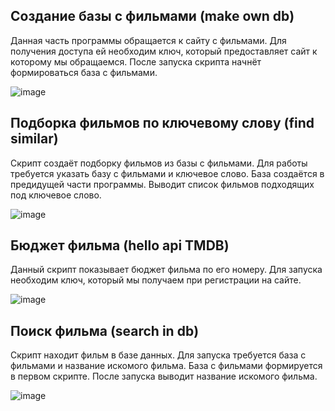 ## Создание базы с фильмами (make own db)

 Данная часть программы обращается к сайту с фильмами. Для получения доступа ей необходим ключ, который предоставляет сайт к которому мы обращаемся. После запуска скрипта начнёт формироваться база с фильмами.
 
 ![image](https://github.com/user-attachments/assets/8f9cde07-5546-4eb6-9dee-624f59420685)


## Подборка фильмов по ключевому слову (find similar)

 Скрипт создаёт подборку фильмов из базы с фильмами. Для работы требуется указать базу с фильмами и ключевое слово. База создаётся в предидущей части программы. Выводит список фильмов подходящих под ключевое слово.

 ![image](https://github.com/user-attachments/assets/d743b3f9-6f41-4c10-a03f-c49bbccf3978)


## Бюджет фильма (hello api TMDB)

 Данный скрипт показывает бюджет фильма по его номеру. Для запуска необходим ключ, который мы получаем при регистрации на сайте.

 ![image](https://github.com/user-attachments/assets/49807ea6-53f9-4965-85eb-9f6a3a928b5d)


## Поиск фильма (search in db)

 Скрипт находит фильм в базе данных. Для запуска требуется база с фильмами и название искомого фильма. База с фильмами формируется в первом скрипте. После запуска выводит название искомого фильма.

 ![image](https://github.com/user-attachments/assets/1345a635-0e89-461b-9a9f-984e304fdd01)
